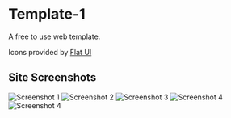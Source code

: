 Template-1
==========

A free to use web template.

Icons provided by
[Flat UI](http://designmodo.github.io/Flat-UI/)

## Site Screenshots

![Screenshot 1](dabhai13.github.com/template-1/img/screenshot-1.png)
![Screenshot 2](dabhai13.github.com/template-1/img/screenshot-2.png)
![Screenshot 3](dabhai13.github.com/template-1/img/screenshot-3.png)
![Screenshot 4](dabhai13.github.com/template-1/img/screenshot-4.png)
![Screenshot 4](dabhai13.github.com/template-1/img/screenshot-5.png)